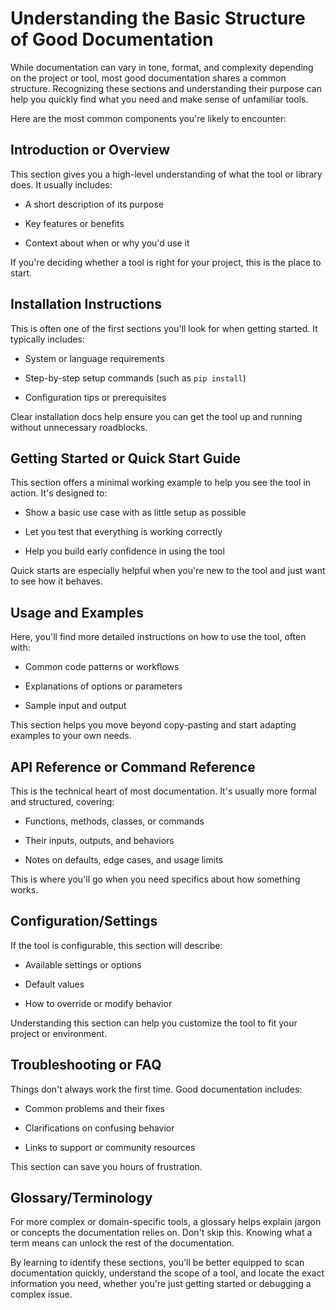 # Understanding the Basic Structure of Good Documentation
While documentation can vary in tone, format, and complexity depending on the project or tool, most good documentation shares a common structure. Recognizing these sections and understanding their purpose can help you quickly find what you need and make sense of unfamiliar tools.

Here are the most common components you're likely to encounter:

## Introduction or Overview
This section gives you a high-level understanding of what the tool or library does. It usually includes:

* A short description of its purpose

* Key features or benefits

* Context about when or why you'd use it

If you're deciding whether a tool is right for your project, this is the place to start.

## Installation Instructions
This is often one of the first sections you'll look for when getting started. It typically includes:

* System or language requirements

* Step-by-step setup commands (such as `pip install`)

* Configuration tips or prerequisites

Clear installation docs help ensure you can get the tool up and running without unnecessary roadblocks.

## Getting Started or Quick Start Guide
This section offers a minimal working example to help you see the tool in action. It's designed to:

* Show a basic use case with as little setup as possible

* Let you test that everything is working correctly

* Help you build early confidence in using the tool

Quick starts are especially helpful when you're new to the tool and just want to see how it behaves.

## Usage and Examples
Here, you'll find more detailed instructions on how to use the tool, often with:

* Common code patterns or workflows

* Explanations of options or parameters

* Sample input and output

This section helps you move beyond copy-pasting and start adapting examples to your own needs.

## API Reference or Command Reference
This is the technical heart of most documentation. It's usually more formal and structured, covering:

* Functions, methods, classes, or commands

* Their inputs, outputs, and behaviors

* Notes on defaults, edge cases, and usage limits

This is where you'll go when you need specifics about how something works.

## Configuration/Settings
If the tool is configurable, this section will describe:

* Available settings or options

* Default values

* How to override or modify behavior

Understanding this section can help you customize the tool to fit your project or environment.

## Troubleshooting or FAQ
Things don't always work the first time. Good documentation includes:

* Common problems and their fixes

* Clarifications on confusing behavior

* Links to support or community resources

This section can save you hours of frustration.

## Glossary/Terminology
For more complex or domain-specific tools, a glossary helps explain jargon or concepts the documentation relies on. Don't skip this. Knowing what a term means can unlock the rest of the documentation.

By learning to identify these sections, you'll be better equipped to scan documentation quickly, understand the scope of a tool, and locate the exact information you need, whether you're just getting started or debugging a complex issue.